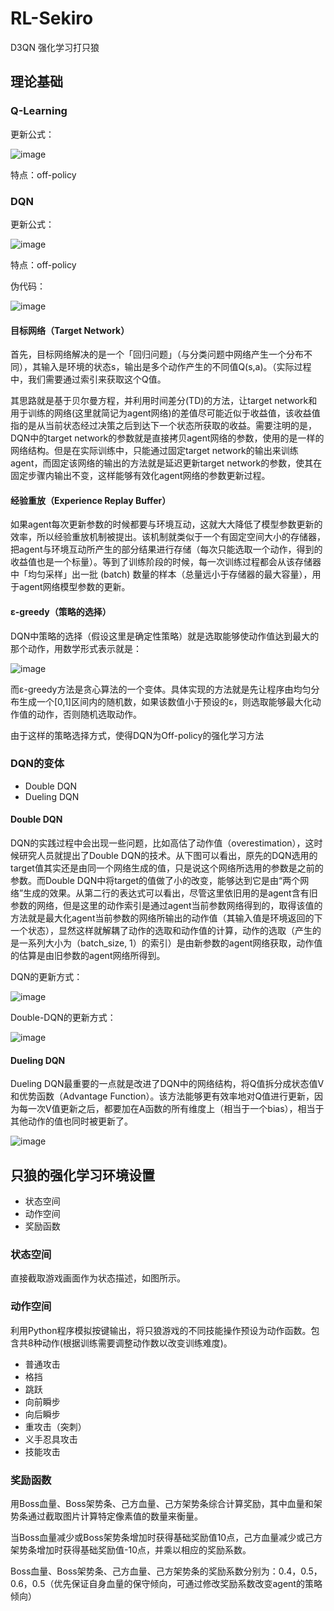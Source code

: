 # RL-Sekiro
D3QN 强化学习打只狼

## 理论基础
### Q-Learning
更新公式：

![image](https://user-images.githubusercontent.com/62683546/153753386-af7c79d8-16be-46f0-baa5-47b220734ba5.png)

特点：off-policy

### DQN
更新公式：

![image](https://user-images.githubusercontent.com/62683546/153753433-fbe00fa7-0a1d-431d-9698-aab8a302a5f5.png)

特点：off-policy

伪代码：

![image](https://user-images.githubusercontent.com/62683546/153753736-ce87f887-7206-4027-ab48-400f76101290.png)

#### 目标网络（Target Network）
首先，目标网络解决的是一个「回归问题」（与分类问题中网络产生一个分布不同），其输入是环境的状态s，输出是多个动作产生的不同值Q(s,a)。（实际过程中，我们需要通过索引来获取这个Q值。

其思路就是基于贝尔曼方程，并利用时间差分(TD)的方法，让target network和用于训练的网络(这里就简记为agent网络)的差值尽可能近似于收益值，该收益值指的是从当前状态经过决策之后到达下一个状态所获取的收益。需要注明的是，DQN中的target network的参数就是直接拷贝agent网络的参数，使用的是一样的网络结构。但是在实际训练中，只能通过固定target network的输出来训练agent，而固定该网络的输出的方法就是延迟更新target network的参数，使其在固定步骤内输出不变，这样能够有效化agent网络的参数更新过程。

#### 经验重放（Experience Replay Buffer）
如果agent每次更新参数的时候都要与环境互动，这就大大降低了模型参数更新的效率，所以经验重放机制被提出。该机制就类似于一个有固定空间大小的存储器，把agent与环境互动所产生的部分结果进行存储（每次只能选取一个动作，得到的收益值也是一个标量）。等到了训练阶段的时候，每一次训练过程都会从该存储器中「均匀采样」出一批 (batch) 数量的样本（总量远小于存储器的最大容量），用于agent网络模型参数的更新。

####  ε-greedy（策略的选择）
DQN中策略的选择（假设这里是确定性策略）就是选取能够使动作值达到最大的那个动作，用数学形式表示就是：

![image](https://user-images.githubusercontent.com/62683546/153754009-2b2a9c74-29ec-4f21-bd58-56cd04c44fde.png)

而ε-greedy方法是贪心算法的一个变体。具体实现的方法就是先让程序由均匀分布生成一个[0,1]区间内的随机数，如果该数值小于预设的ε，则选取能够最大化动作值的动作，否则随机选取动作。

由于这样的策略选择方式，使得DQN为Off-policy的强化学习方法

### DQN的变体
* Double DQN
* Dueling DQN
#### Double DQN
DQN的实践过程中会出现一些问题，比如高估了动作值（overestimation），这时候研究人员就提出了Double DQN的技术。从下图可以看出，原先的DQN选用的target值其实还是由同一个网络生成的值，只是说这个网络所选用的参数是之前的参数。而Double DQN中将target的值做了小的改变，能够达到它是由“两个网络”生成的效果。从第二行的表达式可以看出，尽管这里依旧用的是agent含有旧参数的网络，但是这里的动作索引是通过agent当前参数网络得到的，取得该值的方法就是最大化agent当前参数的网络所输出的动作值（其输入值是环境返回的下一个状态），显然这样就解耦了动作的选取和动作值的计算，动作的选取（产生的是一系列大小为（batch_size, 1）的索引）是由新参数的agent网络获取，动作值的估算是由旧参数的agent网络所得到。

DQN的更新方式：

![image](https://user-images.githubusercontent.com/62683546/153756142-e1a43947-396c-44d0-86e4-2857c8560088.png)

Double-DQN的更新方式：

![image](https://user-images.githubusercontent.com/62683546/153756236-e8ff9f42-546e-494f-b329-238d1117d72a.png)

#### Dueling DQN
Dueling DQN最重要的一点就是改进了DQN中的网络结构，将Q值拆分成状态值V和优势函数（Advantage Function）。该方法能够更有效率地对Q值进行更新，因为每一次V值更新之后，都要加在A函数的所有维度上（相当于一个bias），相当于其他动作的值也同时被更新了。

![image](https://user-images.githubusercontent.com/62683546/153756279-2eb31794-e0c0-4165-b2c9-fd0fd8f7194d.png)

## 只狼的强化学习环境设置
* 状态空间
* 动作空间
* 奖励函数

### 状态空间
直接截取游戏画面作为状态描述，如图所示。

### 动作空间
利用Python程序模拟按键输出，将只狼游戏的不同技能操作预设为动作函数。包含共8种动作(根据训练需要调整动作数以改变训练难度)。

* 普通攻击
* 格挡
* 跳跃
* 向前瞬步
* 向后瞬步
* 重攻击（突刺）
* 义手忍具攻击
* 技能攻击

### 奖励函数
用Boss血量、Boss架势条、己方血量、己方架势条综合计算奖励，其中血量和架势条通过截取图片计算特定像素值的数量来衡量。

当Boss血量减少或Boss架势条增加时获得基础奖励值10点，己方血量减少或己方架势条增加时获得基础奖励值-10点，并乘以相应的奖励系数。

Boss血量、Boss架势条、己方血量、己方架势条的奖励系数分别为：0.4，0.5，0.6，0.5（优先保证自身血量的保守倾向，可通过修改奖励系数改变agent的策略倾向）

